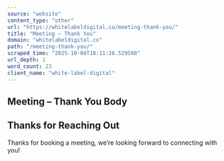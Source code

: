 ```yaml
---
source: "website"
content_type: "other"
url: "https://whitelabeldigital.co/meeting-thank-you/"
title: "Meeting – Thank You"
domain: "whitelabeldigital.co"
path: "/meeting-thank-you/"
scraped_time: "2025-10-04T18:11:26.529588"
url_depth: 1
word_count: 23
client_name: "white-label-digital"
---
```


## Meeting – Thank You Body

## Thanks for Reaching Out

Thanks for booking a meeting, we’re looking forward to connecting with you!
